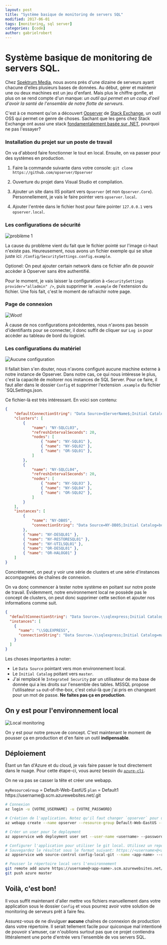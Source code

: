 ```yaml
---
layout: post
title: "Système basique de monitoring de servers SQL"
modified: 2017-06-01
tags: [monitoring, sql server]
categories: [code]
author: gabrielrobert
---
```


# Système basique de monitoring de servers SQL.

Chez [Spektrum Media](http://spektrummedia.com), nous avons près d'une dizaine de serveurs ayant chacune d'elles plusieurs bases de données. Au début, gérer et maintenir une ou deux machines est un jeu d'enfant. Mais plus le chiffre gonfle, et plus on se rend compte d'un manque: _un outil qui permet en un coup d'oeil d'avoir la santé de l'ensemble de notre flotte de serveurs_.

C'est à ce moment qu'on a découvert [Opserver](https://github.com/opserver/Opserver) de [Stack Exchange](https://stackexchange.com/), un outil OSS qui permet ce genre de choses. Sachant que les gens chez Stack Exchange ont aussi une stack [fondamentalement basée sur .NET](https://nickcraver.com/blog/2016/02/17/stack-overflow-the-architecture-2016-edition/), pourquoi ne pas l'essayer?


### Installation du projet sur un poste de travail

On va d'abbord faire fonctionner le tout en local. Ensuite, on va passer pour des systèmes en production.

1) Faire la commande suivante dans votre console: `git clone https://github.com/opserver/Opserver`

2) Ouverture du projet dans Visual Studio et compilation.

3) Ajouter un site dans IIS poitant vers `Opserver` (et non `Opserver.Core`). Personnellement, je vais le faire pointer vers `opserver.local`.

4) Ajouter l'entrée dans le fichier host pour faire pointer `127.0.0.1` vers `opserver.local`.


### Les configurations de sécurité
![problème 1](/images/posts/2016-11-03-deployer-application-appveyor-agent/probleme-1_configuration_error.jpg "Problème 1")

La cause du problème vient du fait que le fichier pointé sur l'image ci-haut n'existe pas. Heureusement, nous avons un fichier exemple qui se situe juste ici: `/Config/SecuritySettings.config.example`.

Optionel: On peut ajouter certain network dans ce fichier afin de pouvoir accèder à Opserver sans être authentifié.

Pour le moment, je vais laisser la configuration à `<SecuritySettings provider="alladmin" />`, puis supprimer le `.example` de l'extension du fichier. Une fois fait, c'est le moment de rafraichir notre page.


### Page de connexion
![Woot!](/images/posts/2016-11-03-deployer-application-appveyor-agent/login_page.jpg "Page de connexion")

À cause de nos configurations précédentes, nous n'avons pas besoin d'identifiants pour se connecter, il donc suffit de cliquer sur `Log in` pour accèder au tableau de bord du logiciel.

### Les configurations du matériel
![Aucune configuration](/images/posts/2016-11-03-deployer-application-appveyor-agent/no_configuration.jpg "Aucune configuration")

Il fallait bien s'en douter, nous n'avons configuré aucune machine externe à notre instance de Opserver. Dans notre cas, ce qui nous intéresse le plus, c'est la capacité de moitorer nos instances de SQL Server. Pour ce faire, il faut aller dans le dossier `Config` et supprimer l'extension `.example` du fichier `SQLSettings.json.

Ce fichier-là est très intéressant. En voici son contenu:

```json
{
    "defaultConnectionString": "Data Source=$ServerName$;Initial Catalog=master;Integrated Security=SSPI;",
    "clusters": [
        {
        	"name": "NY-SQLCL03",
        	"refreshIntervalSeconds": 20,
        	"nodes": [
        		{ "name": "NY-SQL01" },
        		{ "name": "NY-SQL02" },
        		{ "name": "OR-SQL01" },
        	]
        },
        {
        	"name": "NY-SQLCL04",
        	"refreshIntervalSeconds": 20,
        	"nodes": [
        		{ "name": "NY-SQL03" },
        		{ "name": "NY-SQL04" },
        		{ "name": "OR-SQL02" },
        	]
        }
    ],
    "instances": [
        { 
            "name": "NY-DB05",
            "connectionString": "Data Source=NY-DB05;Initial Catalog=bob;Integrated Security=SSPI;", 
        },
        { "name": "NY-DESQL01" },
        { "name": "NY-RESTORESQL01" },
        { "name": "NY-UTILSQL01" },
        { "name": "OR-DESQL01" },
        { "name": "OR-HALOG01" }
    ]
}
```

Concrètement, on peut y voir une série de clusters et une série d'instances accompagnées de chaînes de connexion.

On va donc commencer à tester notre système en poitant sur notre poste de travail. Évidemment, notre environnement local ne possède pas le concept de clusters, on peut donc supprimer cette section et ajouter nos informations comme suit.


```json
{
  "defaultConnectionString": "Data Source=.\\sqlexpress;Initial Catalog=master;User Id=sa;Password=sa;",
  "instances": [
    {
      "name": "\\SQLEXPRESS",
      "connectionString": "Data Source=.\\sqlexpress;Initial Catalog=master;User Id=sa;Password=sa;"
    }
  ]
}
```

Les choses importantes à noter:

- Le `Data Source` pointant vers mon environnement local.
- Le `Initial Catalog` poitant vers `master`.
- J'ai remplacé le `Integrated Security` par un utilisateur de ma base de donnée qui a les droits sur l'ensemble des tables. MSSQL propose l'utilisateur `sa` out-of-the-box, c'est celui-là que j'ai pris en changeant pour un mot de passe. __Ne faites pas ça en production__.


## On y est pour l'environnement local

![Local monitoring](/images/posts/2016-11-03-deployer-application-appveyor-agent/sql_dashboard.jpg "Local monitoring")

On y est pour notre preuve de concept. C'est maintenant le moment de pousser ça en production et d'en faire un outil __indipensable__.


## Déploiement
Étant un fan d'Azure et du cloud, je vais faire passer le tout directement dans le nuage. Pour cette étape-ci, vous aurez besoin du [`azure-cli`](https://github.com/Azure/azure-cli).

On ne va pas se casser la tête et créer une webapp.

`myResourceGroup` = Default-Web-EastUS
`plan` = Default1
https://username@<app-name>.scm.azurewebsites.net/<app-name>.git

```bash
# Connexion
az login -u {VOTRE_USERNAME} -u {VOTRE_PASSWORD}

# Création de l'application. Notez qu'il faut changer `opserver` pour un nom unique.
az webapp create --name opserver --resource-group Default-Web-EastUS --plan Default1

# Créer un user pour le deployment
az appservice web deployment user set --user-name <username> --password <password>

# Configurer l'application pour utiliser le git local. Utilisez un repo distinct de celui de github/opserver.
# Sauvegardez le résultat sous le format suivant: https://<username>@<app-name>.scm.azurewebsites.net:443/<app-name>.git
az appservice web source-control config-local-git --name <app-name> --resource-group Default-Web-EastUS --query url --output tsv

# Pousser le répertoire local vers l'environnement
git remote add azure https://username@<app-name>.scm.azurewebsites.net/<app-name>.git
git push azure master
```

## Voilà, c'est bon!

Il vous suffit maintenant d'aller mettre vos fichiers manuellement dans votre application sous le dossier `Config` et vous pourrez avoir votre solution de monitoring de serveurs prêt à faire feu.

Assurez-vous de ne divulguer __aucune__ chaînes de connexion de production dans votre répertoire. Il serait tellement facile pour quiconque mal intentioné de pouvoir s'amuser, car n'oublions surtout pas que ce projet contiendra littéralement une porte d'entrée vers l'ensemble de vos servers SQL.
